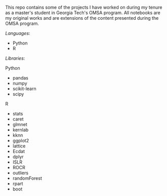This repo contains some of the projects I have worked on during my tenure as a master's student in Georgia Tech's OMSA program. All notebooks are my original works and are extensions of the content presented during the OMSA program.

*Languages*:

* Python
* R

*Libraries*:

Python

* pandas
* numpy
* scikit-learn
* scipy


R

* stats
* caret
* glmnet
* kernlab
* kknn
* ggplot2
* lattice
* Ecdat
* dplyr
* ISLR
* ROCR
* outliers
* randomForest
* rpart
* boot
